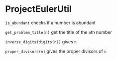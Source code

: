 # ProjectEulerUtil


`is_abundant` checks if a number is abundant

`get_problem_title(n)` get the title of the `n`th number

`inverse_digits(digits(n))` gives `n`

`proper_divisors(n)` gives the proper divisors of `n`

